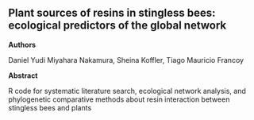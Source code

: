 ## Plant sources of resins in stingless bees: ecological predictors of the global network

**Authors**

Daniel Yudi Miyahara Nakamura, Sheina Koffler, Tiago Mauricio Francoy

**Abstract**

R code for systematic literature search, ecological network analysis, and phylogenetic comparative methods about resin interaction between stingless bees and plants

